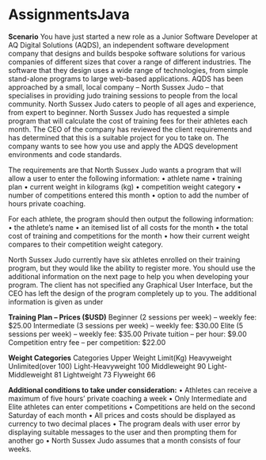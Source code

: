 # AssignmentsJava

**Scenario**
You have just started a new role as a Junior Software Developer at AQ Digital Solutions
(AQDS), an independent software development company that designs and builds bespoke
software solutions for various companies of different sizes that cover a range of different
industries. The software that they design uses a wide range of technologies, from simple
stand-alone programs to large web-based applications.
AQDS has been approached by a small, local company – North Sussex Judo – that specialises
in providing judo training sessions to people from the local community. North Sussex Judo
caters to people of all ages and experience, from expert to beginner.
North Sussex Judo has requested a simple program that will calculate the cost of training fees
for their athletes each month.
The CEO of the company has reviewed the client requirements and has determined that this
is a suitable project for you to take on. The company wants to see how you use and apply the
ADQS development environments and code standards.

The requirements are that North Sussex Judo wants a program that will allow a user to enter
the following information:
• athlete name
• training plan
• current weight in kilograms (kg)
• competition weight category
• number of competitions entered this month
• option to add the number of hours private coaching.

For each athlete, the program should then output the following information:
• the athlete’s name
• an itemised list of all costs for the month
• the total cost of training and competitions for the month
• how their current weight compares to their competition weight category.

North Sussex Judo currently have six athletes enrolled on their training program, but they
would like the ability to register more.
You should use the additional information on the next page to help you when developing your
program.
The client has not specified any Graphical User Interface, but the CEO has left the design of
the program completely up to you.
The additional information is given as under

**Training Plan – Prices ($USD)**
Beginner (2 sessions per week) – weekly fee: $25.00
Intermediate (3 sessions per week) – weekly fee: $30.00
Elite (5 sessions per week) – weekly fee: $35.00
Private tuition – per hour: $9.00
Competition entry fee – per competition: $22.00

**Weight Categories**
Categories Upper Weight Limit(Kg)
Heavyweight Unlimited(over 100)
Light-Heavyweight 100
Middleweight 90
Light-Middleweight 81
Lightweight 73
Flyweight 66

**Additional conditions to take under consideration:**
• Athletes can receive a maximum of five hours’ private coaching a week
• Only Intermediate and Elite athletes can enter competitions
• Competitions are held on the second Saturday of each month
• All prices and costs should be displayed as currency to two decimal places
• The program deals with user error by displaying suitable messages to the user and
then prompting them for another go
• North Sussex Judo assumes that a month consists of four weeks.
